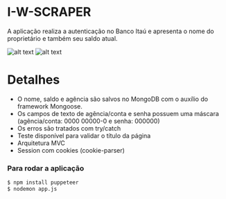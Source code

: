 # I-W-SCRAPER

A aplicação realiza a autenticação no Banco Itaú e apresenta o nome do proprietário e também seu saldo atual. 

![alt text](https://i.imgur.com/RvxHAZi.png)
![alt text](https://i.imgur.com/FwaSH8m.png)


# Detalhes
- O nome, saldo e agência são salvos no MongoDB com o auxílio do framework Mongoose.
- Os campos de texto de agência/conta e senha possuem uma máscara (agência/conta: 0000 00000-0 e senha: 000000)
- Os erros são tratados com try/catch
- Teste disponível para validar o título da página
- Arquitetura MVC
- Session com cookies (cookie-parser)

### Para rodar a aplicação

```sh
$ npm install puppeteer
$ nodemon app.js
```

